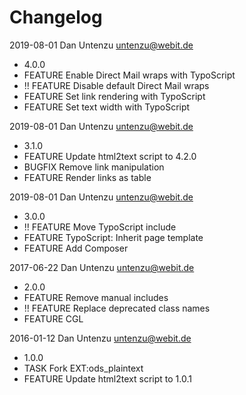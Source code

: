 Changelog
=========

2019-08-01 Dan Untenzu <untenzu@webit.de>
  * 4.0.0
  * FEATURE Enable Direct Mail wraps with TypoScript
  * !! FEATURE Disable default Direct Mail wraps
  * FEATURE Set link rendering with TypoScript
  * FEATURE Set text width with TypoScript

2019-08-01 Dan Untenzu <untenzu@webit.de>
  * 3.1.0
  * FEATURE Update html2text script to 4.2.0
  * BUGFIX Remove link manipulation
  * FEATURE Render links as table

2019-08-01 Dan Untenzu <untenzu@webit.de>
  * 3.0.0
  * !! FEATURE Move TypoScript include
  * FEATURE TypoScript: Inherit page template
  * FEATURE Add Composer

2017-06-22 Dan Untenzu <untenzu@webit.de>
  * 2.0.0
  * FEATURE Remove manual includes
  * !! FEATURE Replace deprecated class names
  * FEATURE CGL

2016-01-12 Dan Untenzu <untenzu@webit.de>

  * 1.0.0
  * TASK Fork EXT:ods_plaintext
  * FEATURE Update html2text script to 1.0.1
